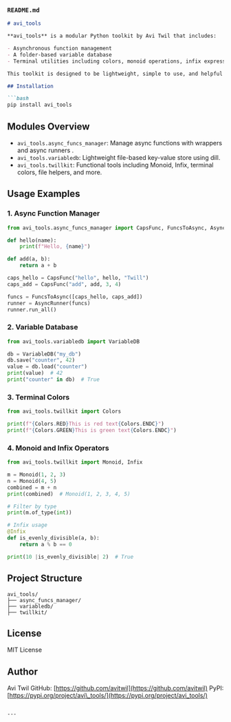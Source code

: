 
### `README.md`

````markdown
# avi_tools

**avi_tools** is a modular Python toolkit by Avi Twil that includes:

- Asynchronous function management
- A folder-based variable database
- Terminal utilities including colors, monoid operations, infix expressions, and file helpers

This toolkit is designed to be lightweight, simple to use, and helpful for scripting, automation, and educational purposes.

## Installation

```bash
pip install avi_tools
````

## Modules Overview

* `avi_tools.async_funcs_manager`: Manage async functions with wrappers and async runners .
* `avi_tools.variabledb`: Lightweight file-based key-value store using dill.
* `avi_tools.twillkit`: Functional tools including Monoid, Infix, terminal colors, file helpers, and more.

## Usage Examples

### 1. Async Function Manager

```python
from avi_tools.async_funcs_manager import CapsFunc, FuncsToAsync, AsyncRunner

def hello(name):
    print(f"Hello, {name}")

def add(a, b):
    return a + b

caps_hello = CapsFunc("hello", hello, "Twill")
caps_add = CapsFunc("add", add, 3, 4)

funcs = FuncsToAsync([caps_hello, caps_add])
runner = AsyncRunner(funcs)
runner.run_all()
```

### 2. Variable Database

```python
from avi_tools.variabledb import VariableDB

db = VariableDB("my_db")
db.save("counter", 42)
value = db.load("counter")
print(value)  # 42
print("counter" in db)  # True
```

### 3. Terminal Colors

```python
from avi_tools.twillkit import Colors

print(f"{Colors.RED}This is red text{Colors.ENDC}")
print(f"{Colors.GREEN}This is green text{Colors.ENDC}")
```

### 4. Monoid and Infix Operators

```python
from avi_tools.twillkit import Monoid, Infix

m = Monoid(1, 2, 3)
n = Monoid(4, 5)
combined = m + n
print(combined)  # Monoid(1, 2, 3, 4, 5)

# Filter by type
print(m.of_type(int))

# Infix usage
@Infix
def is_evenly_divisible(a, b):
    return a % b == 0

print(10 |is_evenly_divisible| 2)  # True
```

## Project Structure

```
avi_tools/
├── async_funcs_manager/
├── variabledb/
├── twillkit/
```

## License

MIT License

## Author

Avi Twil
GitHub: [https://github.com/avitwil](https://github.com/avitwil)
PyPI: [https://pypi.org/project/avi\_tools/](https://pypi.org/project/avi_tools/)

```

---





